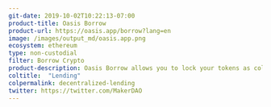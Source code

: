 ```yaml
---
git-date: 2019-10-02T10:22:13-07:00
product-title: Oasis Borrow
product-url: https://oasis.app/borrow?lang=en
image: /images/output_md/oasis.app.png
ecosystem: ethereum
type: non-custodial
filter: Borrow Crypto
product-description: Oasis Borrow allows you to lock your tokens as collateral to generate Dai, a decentralized stablecoin soft-pegged to 1 USD.
coltitle:  "Lending"
colpermalink: decentralized-lending
twitter: https://twitter.com/MakerDAO
---
```

